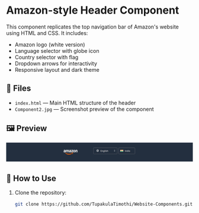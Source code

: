 # Amazon-style Header Component

This component replicates the top navigation bar of Amazon's website using HTML and CSS. It includes:

- Amazon logo (white version)
- Language selector with globe icon
- Country selector with flag
- Dropdown arrows for interactivity
- Responsive layout and dark theme

## 📁 Files

- `index.html` — Main HTML structure of the header
- `Component2.jpg` — Screenshot preview of the component

## 🖼️ Preview

![Amazon-style Header](Component2.jpg)

## 🚀 How to Use

1. Clone the repository:
   ```bash
   git clone https://github.com/TupakulaTimothi/Website-Components.git
